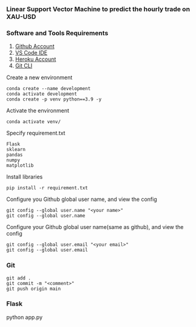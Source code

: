 ### Linear Support Vector Machine to predict the hourly trade on XAU-USD

### Software and Tools Requirements

1. [Github Account](https://github.com/)
2. [VS Code IDE](https://code.visualistudio.com/)
3. [Heroku Account](https://heroku.com/)
4. [Git CLI](https://git-scm.com/book/en/v2/Getting-STarted-The-Command-Line)

Create a new environment
```
conda create --name development
conda activate development
conda create -p venv python==3.9 -y
```

Activate the environment
```
conda activate venv/
```

Specify requirement.txt
```
Flask
sklearn
pandas
numpy
matplotlib
```

Install libraries
```
pip install -r requirement.txt
```

Configure you Github global user name, and view the config
```
git config --global user.name "<your name>"
git config --global user.name
```

Configure your Github global user name(same as github), and view the config
```
git config --global user.email "<your email>"
git config --global user.email
```

### Git
```
git add .
git commit -m "<comment>"
git push origin main
```


### Flask
python app.py